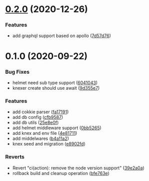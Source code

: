 # [0.2.0](https://github.com/damingerdai/express-postgres-ts-starter/compare/v0.1.0...v0.2.0) (2020-12-26)

### Features

- add graphql support based on apollo ([7d57d76](https://github.com/damingerdai/express-postgres-ts-starter/commit/7d57d76e8dfe33bb4e43caa7c6dbfde95a97cd95))

# 0.1.0 (2020-09-22)

### Bug Fixes

- helmet need sub type support ([6041043](https://github.com/damingerdai/express-postgres-ts-starter/commit/6041043af056f6dec69000e786e6aa3e61438f8d))
- knexer create should use await ([9d355e7](https://github.com/damingerdai/express-postgres-ts-starter/commit/9d355e757351b3b507f3e837ba093cf61e6c1f90))

### Features

- add cokkie parser ([fa17191](https://github.com/damingerdai/express-postgres-ts-starter/commit/fa17191b433e570df31448a72693fd8b26dc74c6))
- add db config ([cfb9587](https://github.com/damingerdai/express-postgres-ts-starter/commit/cfb958788a0bfc560e7400627ec4d4a19a1669f9))
- add db utils ([25e8e0f](https://github.com/damingerdai/express-postgres-ts-starter/commit/25e8e0f8f9b9ff2d86c329b96a286306b403512c))
- add helmet middleware support ([0bb5265](https://github.com/damingerdai/express-postgres-ts-starter/commit/0bb5265ee52b48be1d8cf5e798c0bd7dd08096d9))
- add knex and env file ([4e81711](https://github.com/damingerdai/express-postgres-ts-starter/commit/4e81711005d808016b143e65d828ad61413e5a95))
- add middelwares ([b4a11a2](https://github.com/damingerdai/express-postgres-ts-starter/commit/b4a11a2951dc700fbc522e06ca2fa5a8d2888758))
- knex seed and migration ([e8902fd](https://github.com/damingerdai/express-postgres-ts-starter/commit/e8902fd05765af93cff91acd9187f14a2ec15c6b))

### Reverts

- Revert "ci(action): remove the node version support" ([39e2a0a](https://github.com/damingerdai/express-postgres-ts-starter/commit/39e2a0a7cd5c24c31f57c62aa129438ec792536f))
- rollback build and cleanup operation ([bfe763e](https://github.com/damingerdai/express-postgres-ts-starter/commit/bfe763e6e488c472bf4e75de5ba490dbd7f35cca))
